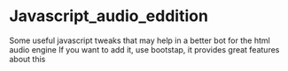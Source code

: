 # Javascript_audio_eddition
Some useful javascript tweaks that may help in a better bot for the html audio engine If you want to add it, use bootstap, it provides great features about this
